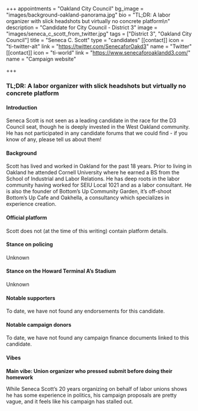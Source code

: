 +++
appointments = "Oakland City Council"
bg_image = "images/background-oakland-panorama.jpg"
bio = "TL;DR: A labor organizer with slick headshots but virtually no concrete platform\n"
description = "Candidate for City Council - District 3"
image = "images/seneca_c_scott_from_twitter.jpg"
tags = ["District 3", "Oakland City Council"]
title = "Seneca C. Scott"
type = "candidates"
[[contact]]
icon = "ti-twitter-alt"
link = "https://twitter.com/SenecaforOakd3"
name = "Twitter"
[[contact]]
icon = "ti-world"
link = "https://www.senecaforoaklandd3.com/"
name = "Campaign website"

+++
### TL;DR: A labor organizer with slick headshots but virtually no concrete platform

#### Introduction

Seneca Scott is not seen as a leading candidate in the race for the D3 Council seat, though he is deeply invested in the West Oakland community. He has not participated in any candidate forums that we could find - if you know of any, please tell us about them!

#### Background

Scott has lived and worked in Oakland for the past 18 years. Prior to living in Oakland he attended Cornell University where he earned a BS from the School of Industrial and Labor Relations. He has deep roots in the labor community having worked for SEIU Local 1021 and as a labor consultant. He is also the founder of Bottom’s Up Community Garden, it’s off-shoot Bottom’s Up Cafe and Oakhella, a consultancy which specializes in experience creation.

#### Official platform

Scott does not (at the time of this writing) contain platform details.

#### Stance on policing

Unknown

#### Stance on the Howard Terminal A’s Stadium

Unknown

#### Notable supporters

To date, we have not found any endorsements for this candidate.

#### Notable campaign donors

To date, we have not found any campaign finance documents linked to this candidate.

#### Vibes

**Main vibe: Union organizer who pressed submit before doing their homework**

While Seneca Scott’s 20 years organizing on behalf of labor unions shows he has some experience in politics, his campaign proposals are pretty vague, and it feels like his campaign has stalled out.